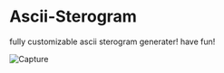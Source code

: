 # Ascii-Sterogram

fully customizable ascii sterogram generater!
have fun!

![Capture](https://user-images.githubusercontent.com/79928743/234183073-0f7164c1-071d-45b0-8aa0-f8cfbaf48a1d.PNG)
